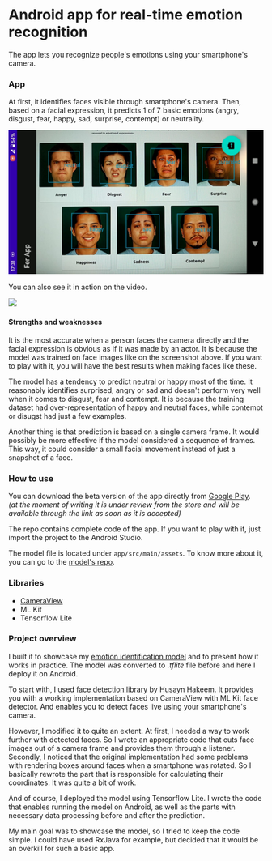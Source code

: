 # Android app for real-time emotion recognition

The app lets you recognize people's emotions using your smartphone's camera.

### App

At first, it identifies faces visible through smartphone's camera. Then, based on a facial expression, it predicts 1 of 7 basic emotions (angry, disgust, fear, happy, sad, surprise, contempt) or neutrality.

<img src="images/frame.jpeg">

You can also see it in action on the video.

[![](http://img.youtube.com/vi/731dYfW-A1A/0.jpg)](http://www.youtube.com/watch?v=731dYfW-A1A "")

#### Strengths and weaknesses

It is the most accurate when a person faces the camera directly and the facial expression is obvious as if it was made by an actor. It is because the model was trained on face images like on the screenshot above. If you want to play with it, you will have the best results when making faces like these.

The model has a tendency to predict neutral or happy most of the time. It reasonably identifies surprised, angry or sad and doesn't perform very well when it comes to disgust, fear and contempt. It is because the training dataset had over-representation of happy and neutral faces, while contempt or disugst had just a few examples.

Another thing is that prediction is based on a single camera frame. It would possibly be more effective if the model considered a sequence of frames. This way, it could consider a small facial movement instead of just a snapshot of a face.

### How to use

You can download the beta version of the app directly from [Google Play](https://play.google.com/store/apps/details?id=com.vicksam.ferapp).\
*(at the moment of writing it is under review from the store and will be available through the link as soon as it is accepted)*

The repo contains complete code of the app. If you want to play with it, just import the project to the Android Studio.

The model file is located under `app/src/main/assets`. To know more about it, you can go to the [model's repo](https://github.com/vicksam/fer-model).

### Libraries

* [CameraView](https://github.com/natario1/CameraView)
* ML Kit
* Tensorflow Lite

### Project overview

I built it to showcase my [emotion identification model](https://github.com/vicksam/fer-model) and to present how it works in practice. The model was converted to *.tflite* file before and here I deploy it on Android.

To start with, I used [face detection library](https://github.com/husaynhakeem/android-face-detector) by Husayn Hakeem. It provides you with a working implementation based on CameraView with ML Kit face detector. And enables you to detect faces live using your smartphone's camera.

However, I modified it to quite an extent. At first, I needed a way to work further with detected faces. So I wrote an appropriate code that cuts face images out of a camera frame and provides them through a listener. Secondly, I noticed that the original implementation had some problems with rendering boxes around faces when a smartphone was rotated. So I basically rewrote the part that is responsible for calculating their coordinates. It was quite a bit of work.

And of course, I deployed the model using Tensorflow Lite. I wrote the code that enables running the model on Android, as well as the parts with necessary data processing before and after the prediction.

My main goal was to showcase the model, so I tried to keep the code simple. I could have used RxJava for example, but decided that it would be an overkill for such a basic app.
